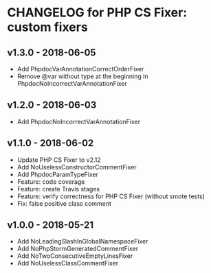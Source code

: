 # CHANGELOG for PHP CS Fixer: custom fixers

## v1.3.0 - 2018-06-05
- Add PhpdocVarAnnotationCorrectOrderFixer
- Remove @var without type at the beginning in PhpdocNoIncorrectVarAnnotationFixer

## v1.2.0 - 2018-06-03
- Add PhpdocNoIncorrectVarAnnotationFixer

## v1.1.0 - 2018-06-02
- Update PHP CS Fixer to v2.12
- Add NoUselessConstructorCommentFixer
- Add PhpdocParamTypeFixer
- Feature: code coverage
- Feature: create Travis stages
- Feature: verify correctness for PHP CS Fixer (without smote tests)
- Fix: false positive class comment

## v1.0.0 - 2018-05-21
- Add NoLeadingSlashInGlobalNamespaceFixer
- Add NoPhpStormGeneratedCommentFixer
- Add NoTwoConsecutiveEmptyLinesFixer
- Add NoUselessClassCommentFixer
